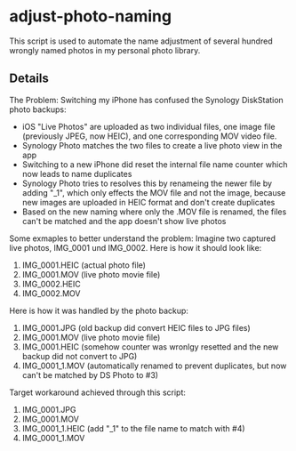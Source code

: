 # adjust-photo-naming
This script is used to automate the name adjustment of several hundred wrongly named photos in my personal photo library.

## Details

The Problem: Switching my iPhone has confused the Synology DiskStation photo backups:
* iOS "Live Photos" are uploaded as two individual files, one image file (previously JPEG, now HEIC), and one corresponding MOV video file.
* Synology Photo matches the two files to create a live photo view in the app
* Switching to a new iPhone did reset the internal file name counter which now leads to name duplicates
* Synology Photo tries to resolves this by renameing the newer file by adding "_1", which only effects the MOV file and not the image, because new images are uploaded in HEIC format and don't create duplicates
* Based on the new naming where only the .MOV file is renamed, the files can't be matched and the app doesn't show live photos

Some exmaples to better understand the problem: Imagine two captured live photos, IMG_0001 und IMG_0002. 
Here is how it should look like:

1. IMG_0001.HEIC (actual photo file)
2. IMG_0001.MOV (live photo movie file)
3. IMG_0002.HEIC
4. IMG_0002.MOV

Here is how it was handled by the photo backup:

1. IMG_0001.JPG (old backup did convert HEIC files to JPG files)
2. IMG_0001.MOV (live photo movie file)
3. IMG_0001.HEIC (somehow counter was wronlgy resetted and the new backup did not convert to JPG)
4. IMG_0001_1.MOV (automatically renamed to prevent duplicates, but now can't be matched by DS Photo to #3)

Target workaround achieved through this script:

1. IMG_0001.JPG
2. IMG_0001.MOV
3. IMG_0001_1.HEIC (add "\_1" to the file name to match with #4)
4. IMG_0001_1.MOV
